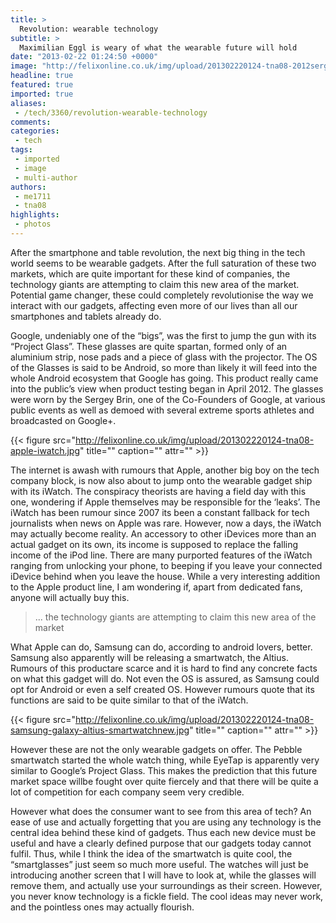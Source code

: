 ```yaml
---
title: >
  Revolution: wearable technology
subtitle: >
  Maximilian Eggl is weary of what the wearable future will hold
date: "2013-02-22 01:24:50 +0000"
image: "http://felixonline.co.uk/img/upload/201302220124-tna08-2012sergeyglasses.jpg"
headline: true
featured: true
imported: true
aliases:
 - /tech/3360/revolution-wearable-technology
comments:
categories:
 - tech
tags:
 - imported
 - image
 - multi-author
authors:
 - me1711
 - tna08
highlights:
 - photos
---
```


After the smartphone and table revolution, the next big thing in the tech world seems to be wearable gadgets. After the full saturation of these two markets, which are quite important for these kind of companies, the technology giants are attempting to claim this new area of the market. Potential game changer, these could completely revolutionise the way we interact with our gadgets, affecting even more of our lives than all our smartphones and tablets already do.

Google, undeniably one of the “bigs”, was the first to jump the gun with its “Project Glass”. These glasses are quite spartan, formed only of an aluminium strip, nose pads and a piece of glass with the projector. The OS of the Glasses is said to be Android, so more than likely it will feed into the whole Android ecosystem that Google has going. This product really came into the public’s view when product testing began in April 2012. The glasses were worn by the Sergey Brin, one of the Co-Founders of Google, at various public events as well as demoed with several extreme sports athletes and broadcasted on Google+.

{{< figure src="http://felixonline.co.uk/img/upload/201302220124-tna08-apple-iwatch.jpg" title="" caption="" attr="" >}}

The internet is awash with rumours that Apple, another big boy on the tech company block, is now also about to jump onto the wearable gadget ship with its iWatch. The conspiracy theorists are having a field day with this one, wondering if Apple themselves may be responsible for the ‘leaks’. The iWatch has been rumour since 2007 its been a constant fallback for tech journalists when news on Apple was rare. However, now a days, the iWatch may actually become reality. An accessory to other iDevices more than an actual gadget on its own, its income is supposed to replace the falling income of the iPod line. There are many purported features of the iWatch ranging from unlocking your phone, to beeping if you leave your connected iDevice behind when you leave the house. While a very interesting addition to the Apple product line, I am wondering if, apart from dedicated fans, anyone will actually buy this.

> ... the technology giants are attempting to claim this new area of the market

What Apple can do, Samsung can do, according to android lovers, better. Samsung also apparently will be releasing a smartwatch, the Altius. Rumours of this productare scarce and it is hard to find any concrete facts on what this gadget will do. Not even the OS is assured, as Samsung could opt for Android or even a self created OS. However rumours quote that its functions are said to be quite similar to that of the iWatch.

{{< figure src="http://felixonline.co.uk/img/upload/201302220124-tna08-samsung-galaxy-altius-smartwatchnew.jpg" title="" caption="" attr="" >}}

However these are not the only wearable gadgets on offer. The Pebble smartwatch started the whole watch thing, while EyeTap is apparently very similar to Google’s Project Glass. This makes the prediction that this future market space willbe fought over quite fiercely and that there will be quite a lot of competition for each company seem very credible.

However what does the consumer want to see from this area of tech? An ease of use and actually forgetting that you are using any technology is the central idea behind these kind of gadgets. Thus each new device must be useful and have a clearly defined purpose that our gadgets today cannot fulfil. Thus, while I think the idea of the smartwatch is quite cool, the “smartglasses” just seem so much more useful. The watches will just be introducing another screen that I will have to look at, while the glasses will remove them, and actually use your surroundings as their screen. However, you never know technology is a fickle field. The cool ideas may never work, and the pointless ones may actually flourish.
